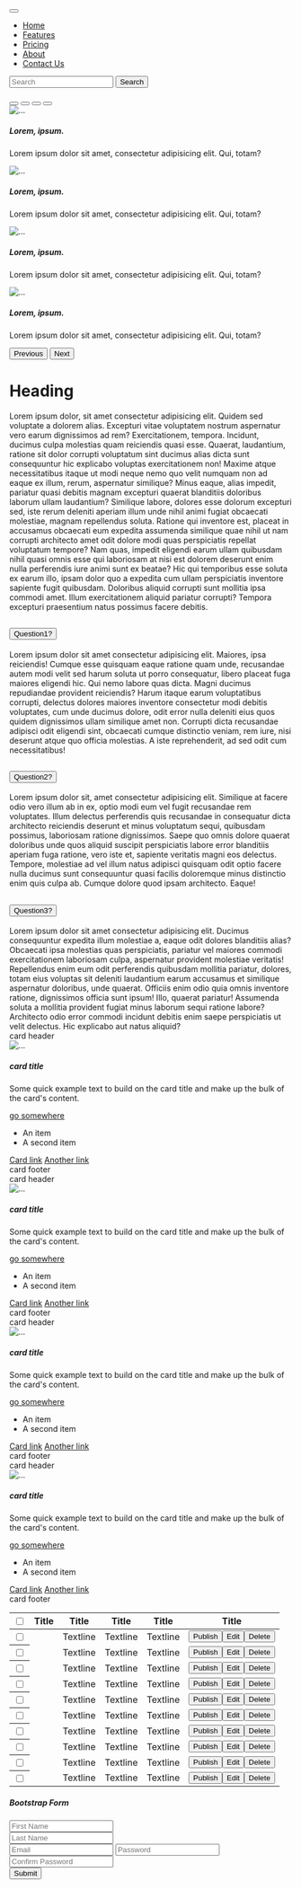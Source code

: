 <!DOCTYPE html>
<html lang="en">
  <head>
    <meta charset="UTF-8" />
    <meta http-equiv="X-UA-Compatible" content="IE=edge" />
    <meta name="viewport" content="width=device-width, initial-scale=1.0" />
    <link
      href="https://cdn.jsdelivr.net/npm/bootstrap@5.3.0-alpha2/dist/css/bootstrap.min.css"
      rel="stylesheet"
      integrity="sha384-aFq/bzH65dt+w6FI2ooMVUpc+21e0SRygnTpmBvdBgSdnuTN7QbdgL+OapgHtvPp"
      crossorigin="anonymous"
    />
    <title>Contest 3</title>
  </head>
  <body>
    <nav class="navbar navbar-expand-lg bg-body-tertiary">
      <div class="container-fluid">
        <button
          class="navbar-toggler"
          type="button"
          data-bs-toggle="collapse"
          data-bs-target="#navbarSupportedContent"
          aria-controls="navbarSupportedContent"
          aria-expanded="false"
          aria-label="Toggle navigation"
        >
          <span class="navbar-toggler-icon"></span>
        </button>
        <div class="collapse navbar-collapse" id="navbarSupportedContent">
          <ul class="navbar-nav me-auto mb-2 mb-lg-0">
            <li class="nav-item">
              <a class="nav-link active" aria-current="page" href="#">Home</a>
            </li>
            <li class="nav-item">
              <a class="nav-link active" aria-current="page" href="#"
                >Features</a
              >
            </li>
            <li class="nav-item">
              <a class="nav-link active" aria-current="page" href="#"
                >Pricing</a
              >
            </li>
            <li class="nav-item">
              <a class="nav-link active" aria-current="page" href="#">About</a>
            </li>
            <li class="nav-item">
              <a class="nav-link active" aria-current="page" href="#"
                >Contact Us</a
              >
            </li>
          </ul>
          <form class="d-flex" role="search">
            <input
              class="form-control me-2"
              type="search"
              placeholder="Search"
              aria-label="Search"
            />
            <button class="btn btn-outline-primary" type="submit">
              Search
            </button>
          </form>
        </div>
      </div>
    </nav>
    <div">
      <div id="carouselExampleCaptions" class="carousel slide">
        <div class="carousel-indicators">
          <button
            type="button"
            data-bs-target="#carouselExampleCaptions"
            data-bs-slide-to="0"
            class="active"
            aria-current="true"
            aria-label="Slide 1"
          ></button>
          <button
            type="button"
            data-bs-target="#carouselExampleCaptions"
            data-bs-slide-to="1"
            aria-label="Slide 2"
          ></button>
          <button
            type="button"
            data-bs-target="#carouselExampleCaptions"
            data-bs-slide-to="2"
            aria-label="Slide 3"
          ></button>
          <button
            type="button"
            data-bs-target="#carouselExampleCaptions"
            data-bs-slide-to="3"
            aria-label="Slide 3"
          ></button>
        </div>
        <div class="carousel-inner">
          <div class="carousel-item active">
            <img src="./Images/img-1.jpg" class="d-block w-100" alt="..." />
            <div class="carousel-caption d-none d-md-block">
              <h5>Lorem, ipsum.</h5>
              <p>Lorem ipsum dolor sit amet, consectetur adipisicing elit. Qui, totam?</p>
            </div>
          </div>
          <div class="carousel-item">
            <img src="./Images/img-2.jpg" class="d-block w-100" alt="..." />
            <div class="carousel-caption d-none d-md-block">
              <h5>Lorem, ipsum.</h5>
              <p>Lorem ipsum dolor sit amet, consectetur adipisicing elit. Qui, totam?</p>
            </div>
          </div>
          <div class="carousel-item">
            <img src="./Images/img-3.jpg" class="d-block w-100" alt="..." />
            <div class="carousel-caption d-none d-md-block">
              <h5>Lorem, ipsum.</h5>
              <p>Lorem ipsum dolor sit amet, consectetur adipisicing elit. Qui, totam?</p>
              </p>
            </div>
          </div>
          <div class="carousel-item">
            <img src="./Images/img-4.webp" class="d-block w-100" alt="..." />
            <div class="carousel-caption d-none d-md-block">
              <h5>Lorem, ipsum.</h5>
              <p>Lorem ipsum dolor sit amet, consectetur adipisicing elit. Qui, totam?</p>
            </div>
          </div>
        </div>
        <button
          class="carousel-control-prev"
          type="button"
          data-bs-target="#carouselExampleCaptions"
          data-bs-slide="prev"
        >
          <span class="carousel-control-prev-icon" aria-hidden="true"></span>
          <span class="visually-hidden">Previous</span>
        </button>
        <button
          class="carousel-control-next"
          type="button"
          data-bs-target="#carouselExampleCaptions"
          data-bs-slide="next"
        >
          <span class="carousel-control-next-icon" aria-hidden="true"></span>
          <span class="visually-hidden">Next</span>
        </button>
      </div>
    </div>
    <div class="container-fluid my-5">
      <h1>Heading</h1>
      <p>
        Lorem ipsum dolor, sit amet consectetur adipisicing elit. Quidem sed voluptate a dolorem alias. Excepturi vitae voluptatem nostrum aspernatur vero earum dignissimos ad rem? Exercitationem, tempora. Incidunt, ducimus culpa molestias quam reiciendis quasi esse. Quaerat, laudantium, ratione sit dolor corrupti voluptatum sint ducimus alias dicta sunt consequuntur hic explicabo voluptas exercitationem non! Maxime atque necessitatibus itaque ut modi neque nemo quo velit numquam non ad eaque ex illum, rerum, aspernatur similique? Minus eaque, alias impedit, pariatur quasi debitis magnam excepturi quaerat blanditiis doloribus laborum ullam laudantium? Similique labore, dolores esse dolorum excepturi sed, iste rerum deleniti aperiam illum unde nihil animi fugiat obcaecati molestiae, magnam repellendus soluta. Ratione qui inventore est, placeat in accusamus obcaecati eum expedita assumenda similique quae nihil ut nam corrupti architecto amet odit dolore modi quas perspiciatis repellat voluptatum tempore? Nam quas, impedit eligendi earum ullam quibusdam nihil quasi omnis esse qui laboriosam at nisi est dolorem deserunt enim nulla perferendis iure animi sunt ex beatae? Hic qui temporibus esse soluta ex earum illo, ipsam dolor quo a expedita cum ullam perspiciatis inventore sapiente fugit quibusdam. Doloribus aliquid corrupti sunt mollitia ipsa commodi amet. Illum exercitationem aliquid pariatur corrupti? Tempora excepturi praesentium natus possimus facere debitis.
      </p>
      <div class="container-fluid my-5">
        <div class="accordion" id="accordionExample">
          <div class="accordion-item">
            <h2 class="accordion-header">
              <button
                class="accordion-button"
                type="button"
                data-bs-toggle="collapse"
                data-bs-target="#collapseOne"
                aria-expanded="true"
                aria-controls="collapseOne"
              >
                Question1?
              </button>
            </h2>
            <div
              id="collapseOne"
              class="accordion-collapse collapse show"
              data-bs-parent="#accordionExample"
            >
              <div class="accordion-body">
                Lorem ipsum dolor sit amet consectetur adipisicing elit. Maiores, ipsa reiciendis! Cumque esse quisquam eaque ratione quam unde, recusandae autem modi velit sed harum soluta ut porro consequatur, libero placeat fuga maiores eligendi hic. Qui nemo labore quas dicta. Magni ducimus repudiandae provident reiciendis? Harum itaque earum voluptatibus corrupti, delectus dolores maiores inventore consectetur modi debitis voluptates, cum unde ducimus dolore, odit error nulla deleniti eius quos quidem dignissimos ullam similique amet non. Corrupti dicta recusandae adipisci odit eligendi sint, obcaecati cumque distinctio veniam, rem iure, nisi deserunt atque quo officia molestias. A iste reprehenderit, ad sed odit cum necessitatibus!
              </div>
            </div>
          </div>
          <div class="accordion-item">
            <h2 class="accordion-header">
              <button
                class="accordion-button collapsed"
                type="button"
                data-bs-toggle="collapse"
                data-bs-target="#collapseTwo"
                aria-expanded="false"
                aria-controls="collapseTwo"
              >
                Question2?
              </button>
            </h2>
            <div
              id="collapseTwo"
              class="accordion-collapse collapse"
              data-bs-parent="#accordionExample"
            >
              <div class="accordion-body">
                Lorem ipsum dolor sit, amet consectetur adipisicing elit. Similique at facere odio vero illum ab in ex, optio modi eum vel fugit recusandae rem voluptates. Illum delectus perferendis quis recusandae in consequatur dicta architecto reiciendis deserunt et minus voluptatum sequi, quibusdam possimus, laboriosam ratione dignissimos. Saepe quo omnis dolore quaerat doloribus unde quos aliquid suscipit perspiciatis labore error blanditiis aperiam fuga ratione, vero iste et, sapiente veritatis magni eos delectus. Tempore, molestiae ad vel illum natus adipisci quisquam odit optio facere nulla ducimus sunt consequuntur quasi facilis doloremque minus distinctio enim quis culpa ab. Cumque dolore quod ipsam architecto. Eaque!
              </div>
            </div>
          </div>
          <div class="accordion-item">
            <h2 class="accordion-header">
              <button
                class="accordion-button collapsed"
                type="button"
                data-bs-toggle="collapse"
                data-bs-target="#collapseThree"
                aria-expanded="false"
                aria-controls="collapseThree"
              >
                Question3?
              </button>
            </h2>
            <div
              id="collapseThree"
              class="accordion-collapse collapse"
              data-bs-parent="#accordionExample"
            >
              <div class="accordion-body">
                Lorem ipsum dolor sit amet consectetur adipisicing elit. Ducimus consequuntur expedita illum molestiae a, eaque odit dolores blanditiis alias? Obcaecati ipsa molestias quas perspiciatis, pariatur vel maiores commodi exercitationem laboriosam culpa, aspernatur provident molestiae veritatis! Repellendus enim eum odit perferendis quibusdam mollitia pariatur, dolores, totam eius voluptas sit deleniti laudantium earum accusamus et similique aspernatur doloribus, unde quaerat. Officiis enim odio quia omnis inventore ratione, dignissimos officia sunt ipsum! Illo, quaerat pariatur! Assumenda soluta a mollitia provident fugiat minus laborum sequi ratione labore? Architecto odio error commodi incidunt debitis enim saepe perspiciatis ut velit delectus. Hic explicabo aut natus aliquid?
              </div>
            </div>
          </div>
        </div>
      </div>
      <div class="container-fluid my-5">
        <div class="row">
          <div class="col-sm-3">
            <div class="card my-2 mx-auto">
              <div class="card-header">card header</div>
              <img src="Images/card-1.jpeg" class="card-img-top" alt="..." />
              <div class="card-body">
                <h5 class="card-title">card title</h5>
                <p class="card-text">
                  Some quick example text to build on the card title and make up the
                  bulk of the card's content.
                </p>
                <a href="#" class="btn btn-primary">go somewhere</a>
              </div>
              <ul class="list-group list-group-flush">
                <li class="list-group-item">An item</li>
                <li class="list-group-item">A second item</li>
              </ul>
              <div class="card-body">
                <a href="#" class="card-link">Card link</a>
                <a href="#" class="card-link">Another link</a>
              </div>
              <div class="card-footer">card footer</div>
            </div>
          </div>
          <div class="col-sm-3">
            <div class="card my-2 mx-auto">
              <div class="card-header">card header</div>
              <img src="Images/card-2.jpeg" class="card-img-top" alt="..." />
              <div class="card-body">
                <h5 class="card-title">card title</h5>
                <p class="card-text">
                  Some quick example text to build on the card title and make up the
                  bulk of the card's content.
                </p>
                <a href="#" class="btn btn-primary">go somewhere</a>
              </div>
              <ul class="list-group list-group-flush">
                <li class="list-group-item">An item</li>
                <li class="list-group-item">A second item</li>
              </ul>
              <div class="card-body">
                <a href="#" class="card-link">Card link</a>
                <a href="#" class="card-link">Another link</a>
              </div>
              <div class="card-footer">card footer</div>
            </div>
          </div>
          <div class="col-sm-3">
            <div class="card my-2 mx-auto">
              <div class="card-header">card header</div>
              <img src="Images/card-3.jpeg" class="card-img-top" alt="..." />
              <div class="card-body">
                <h5 class="card-title">card title</h5>
                <p class="card-text">
                  Some quick example text to build on the card title and make up the
                  bulk of the card's content.
                </p>
                <a href="#" class="btn btn-primary">go somewhere</a>
              </div>
              <ul class="list-group list-group-flush">
                <li class="list-group-item">An item</li>
                <li class="list-group-item">A second item</li>
              </ul>
              <div class="card-body">
                <a href="#" class="card-link">Card link</a>
                <a href="#" class="card-link">Another link</a>
              </div>
              <div class="card-footer">card footer</div>
            </div>
          </div>
          <div class="col-sm-3">
            <div class="card my-2 mx-auto">
              <div class="card-header">card header</div>
              <img src="Images/card-4.jpeg" class="card-img-top" alt="..." />
              <div class="card-body">
                <h5 class="card-title">card title</h5>
                <p class="card-text">
                  Some quick example text to build on the card title and make up the
                  bulk of the card's content.
                </p>
                <a href="#" class="btn btn-primary">go somewhere</a>
              </div>
              <ul class="list-group list-group-flush">
                <li class="list-group-item">An item</li>
                <li class="list-group-item">A second item</li>
              </ul>
              <div class="card-body">
                <a href="#" class="card-link">Card link</a>
                <a href="#" class="card-link">Another link</a>
              </div>
              <div class="card-footer">card footer</div>
            </div>
          </div>
        </div>
        </div>
      </div>
    <div class="container-fluid my-5">
      <table class="table">
        <thead>
          <tr>
            <th scope="col">
              <input
                class="form-check-input"
                type="checkbox"
                value=""
                id="flexCheckDefault"
              />
            </th>
            <th scope="col">Title</th>
            <th scope="col">Title</th>
            <th scope="col">Title</th>
            <th scope="col">Title</th>
            <th scope="col">Title</th>
          </tr>
        </thead>
        <tbody>
          <tr>
            <th scope="row">
              <input
                class="form-check-input"
                type="checkbox"
                value=""
                id="flexCheckDefault"
              />
            </th>
            <td><img src="./Images/icon.png" alt="" /></td>
            <td>Textline</td>
            <td>Textline</td>
            <td>Textline</td>
            <td>
              <button type="button" class="btn btn-link text-decoration-none">
                Publish</button
              ><button type="button" class="btn btn-link text-decoration-none">
                Edit</button
              ><button type="button" class="btn btn-link text-decoration-none">
                Delete
              </button>
            </td>
          </tr>
          <tr>
            <th scope="row">
              <input
                class="form-check-input"
                type="checkbox"
                value=""
                id="flexCheckDefault"
              />
            </th>
            <td><img src="./Images/icon.png" alt="" /></td>
            <td>Textline</td>
            <td>Textline</td>
            <td>Textline</td>
            <td>
              <button type="button" class="btn btn-link text-decoration-none">
                Publish</button
              ><button type="button" class="btn btn-link text-decoration-none">
                Edit</button
              ><button type="button" class="btn btn-link text-decoration-none">
                Delete
              </button>
            </td>
          </tr>
          <tr>
            <th scope="row">
              <input
                class="form-check-input"
                type="checkbox"
                value=""
                id="flexCheckDefault"
              />
            </th>
            <td><img src="./Images/icon.png" alt="" /></td>
            <td>Textline</td>
            <td>Textline</td>
            <td>Textline</td>
            <td>
              <button type="button" class="btn btn-link text-decoration-none">
                Publish</button
              ><button type="button" class="btn btn-link text-decoration-none">
                Edit</button
              ><button type="button" class="btn btn-link text-decoration-none">
                Delete
              </button>
            </td>
          </tr>
          <tr>
            <th scope="row">
              <input
                class="form-check-input"
                type="checkbox"
                value=""
                id="flexCheckDefault"
              />
            </th>
            <td><img src="./Images/icon.png" alt="" /></td>
            <td>Textline</td>
            <td>Textline</td>
            <td>Textline</td>
            <td>
              <button type="button" class="btn btn-link text-decoration-none">
                Publish</button
              ><button type="button" class="btn btn-link text-decoration-none">
                Edit</button
              ><button type="button" class="btn btn-link text-decoration-none">
                Delete
              </button>
            </td>
          </tr>
          <tr>
            <th scope="row">
              <input
                class="form-check-input"
                type="checkbox"
                value=""
                id="flexCheckDefault"
              />
            </th>
            <td><img src="./Images/icon.png" alt="" /></td>
            <td>Textline</td>
            <td>Textline</td>
            <td>Textline</td>
            <td>
              <button type="button" class="btn btn-link text-decoration-none">
                Publish</button
              ><button type="button" class="btn btn-link text-decoration-none">
                Edit</button
              ><button type="button" class="btn btn-link text-decoration-none">
                Delete
              </button>
            </td>
          </tr>
          <tr>
            <th scope="row">
              <input
                class="form-check-input"
                type="checkbox"
                value=""
                id="flexCheckDefault"
              />
            </th>
            <td><img src="./Images/icon.png" alt="" /></td>
            <td>Textline</td>
            <td>Textline</td>
            <td>Textline</td>
            <td>
              <button type="button" class="btn btn-link text-decoration-none">
                Publish</button
              ><button type="button" class="btn btn-link text-decoration-none">
                Edit</button
              ><button type="button" class="btn btn-link text-decoration-none">
                Delete
              </button>
            </td>
          </tr>
          <tr>
            <th scope="row">
              <input
                class="form-check-input"
                type="checkbox"
                value=""
                id="flexCheckDefault"
              />
            </th>
            <td><img src="./Images/icon.png" alt="" /></td>
            <td>Textline</td>
            <td>Textline</td>
            <td>Textline</td>
            <td>
              <button type="button" class="btn btn-link text-decoration-none">
                Publish</button
              ><button type="button" class="btn btn-link text-decoration-none">
                Edit</button
              ><button type="button" class="btn btn-link text-decoration-none">
                Delete
              </button>
            </td>
          </tr>
          <tr>
            <th scope="row">
              <input
                class="form-check-input"
                type="checkbox"
                value=""
                id="flexCheckDefault"
              />
            </th>
            <td><img src="./Images/icon.png" alt="" /></td>
            <td>Textline</td>
            <td>Textline</td>
            <td>Textline</td>
            <td>
              <button type="button" class="btn btn-link text-decoration-none">
                Publish</button
              ><button type="button" class="btn btn-link text-decoration-none">
                Edit</button
              ><button type="button" class="btn btn-link text-decoration-none">
                Delete
              </button>
            </td>
          </tr>
          <tr>
            <th scope="row">
              <input
                class="form-check-input"
                type="checkbox"
                value=""
                id="flexCheckDefault"
              />
            </th>
            <td><img src="./Images/icon.png" alt="" /></td>
            <td>Textline</td>
            <td>Textline</td>
            <td>Textline</td>
            <td>
              <button type="button" class="btn btn-link text-decoration-none">
                Publish</button
              ><button type="button" class="btn btn-link text-decoration-none">
                Edit</button
              ><button type="button" class="btn btn-link text-decoration-none">
                Delete
              </button>
            </td>
          </tr>
          <tr>
            <th scope="row">
              <input
                class="form-check-input"
                type="checkbox"
                value=""
                id="flexCheckDefault"
              />
            </th>
            <td><img src="./Images/icon.png" alt="" /></td>
            <td>Textline</td>
            <td>Textline</td>
            <td>Textline</td>
            <td>
              <button type="button" class="btn btn-link text-decoration-none">
                Publish</button
              ><button type="button" class="btn btn-link text-decoration-none">
                Edit</button
              ><button type="button" class="btn btn-link text-decoration-none">
                Delete
              </button>
            </td>
          </tr>
        </tbody>
      </table>
    </div>
    <div class="container-fluid" my-5>
      <h5>Bootstrap Form</h5>
        <form class="row">
          <div class="col-sm-6">
            <input type="text" class="form-control" placeholder="First Name" />
          </div>
          <div class="col-sm-6">
            <input type="text" class="form-control" placeholder="Last Name" />
          </div>
          <div>
            <input type="email" class="form-control my-3" placeholder="Email" />
            <input
              type="password"
              class="form-control my-3"
              placeholder="Password"
            />
            <input
              type="password"
              class="form-control my-3"
              placeholder="Confirm Password"
            />
          </div>
          <div>
            <button type="submit" class="btn btn-primary">Submit</button>
          </div>
        </form>
    </div>
  </body>
  <script
    src="https://cdn.jsdelivr.net/npm/bootstrap@5.3.0-alpha2/dist/js/bootstrap.bundle.min.js"
    integrity="sha384-qKXV1j0HvMUeCBQ+QVp7JcfGl760yU08IQ+GpUo5hlbpg51QRiuqHAJz8+BrxE/N"
    crossorigin="anonymous"
  ></script>
</html>
